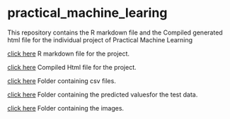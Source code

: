 # practical_machine_learing
This repository contains the R markdown file and the Compiled generated html file for the individual project of Practical Machine Learning


[click here](https://github.com/nilutpalsundi/practical_machine_learing/blob/gh-pages/practical_machine_learning_project.Rmd) R markdown file for the project.

[click here](https://github.com/nilutpalsundi/practical_machine_learing/blob/gh-pages/practical_machine_learning_project.html) Compiled Html file for the project.

[click here](https://github.com/nilutpalsundi/practical_machine_learing/tree/gh-pages/data) Folder containing csv files.

[click here]() Folder containing the predicted valuesfor the test data.

[click here](https://github.com/nilutpalsundi/practical_machine_learing/tree/gh-pages/images) Folder containing the images.
